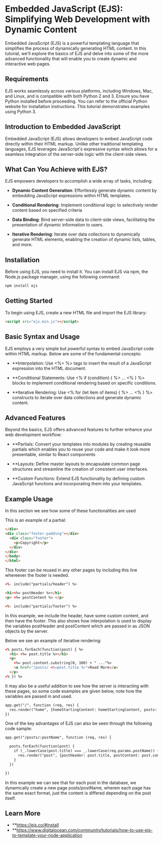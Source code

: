 # Embedded JavaScript (EJS): Simplifying Web Development with Dynamic Content

Embedded JavaScript (EJS) is a powerful templating language that simplifies the process of dynamically generating HTML content. In this tutorial, we'll explore the basics of EJS and delve into some of the more advanced functionality that will enable you to create dynamic and interactive web pages.

## Requirements

EJS works seamlessly across various platforms, including Windows, Mac, and Linux, and is compatible with both Python 2 and 3. Ensure you have Python installed before proceeding. You can refer to the official Python website for installation instructions. This tutorial demonstrates examples using Python 3.

## Introduction to Embedded JavaScript

Embedded JavaScript (EJS) allows developers to embed JavaScript code directly within their HTML markup. Unlike other traditional templating languages, EJS leverages JavaScript's expressive syntax which allows for a seamless integration of the server-side logic with the client-side views.

## What Can You Achieve with EJS?

EJS empowers developers to accomplish a wide array of tasks, including:

- **Dynamic Content Generation**: Effortlessly generate dynamic content by embedding JavaScript expressions within HTML templates.
  
- **Conditional Rendering**: Implement conditional logic to selectively render content based on specified criteria

- **Data Binding**: Bind server-side data to client-side views, facilitating the presentation of dynamic information to users.

- **Iterative Rendering**: Iterate over data collections to dynamically generate HTML elements, enabling the creation of dynamic lists, tables, and more.

## Installation

Before using EJS, you need to install it. You can install EJS via npm, the Node.js package manager, using the following command:

```bash
npm install ejs
```

## Getting Started

To begin using EJS, create a new HTML file and import the EJS library:
```html
<script src="ejs.min.js"></script>
```

## Basic Syntax and Usage
EJS employs a very simple but powerful syntax to embed JavaScript code within HTML markup. Below are some of the fundamental concepts:

- **Interpolation: Use <%= %> tags to insert the result of a JavaScript expression into the HTML document.

- **Conditional Statements: Use <% if (condition) { %> ... <% } %> blocks to implement conditional rendering based on specific conditions.

- **Iterative Rendering: Use <% for (let item of items) { %> ... <% } %> constructs to iterate over data collections and generate dynamic content.

## Advanced Features
Beyond the basics, EJS offers advanced features to further enhance your web development workflow:

- **Partials: Convert your templates into modules by creating reusable partials which enables you to reuse your code and make it look more presentable, similar to React components

- **Layouts: Define master layouts to encapsulate common page structures and streamline the creation of consistent user interfaces.

- **Custom Functions: Extend EJS functionality by defining custom JavaScript functions and incorporating them into your templates.

## Example Usage
In this section we see how some of these functionalities are used

This is an example of a partial:
```html
</div>
<div class="footer-padding"></div>
  <div class="footer">
    <p>Copyright</p>
  </div>
</div>
</body>
</html>
```

This footer can be reused in any other pages by including this line whereever the footer is needed. 

```html
<%- include("partials/header") %>

<h1><%= postHeader %></h1>
<p> <%= postContent %> </p>

<%- include("partials/footer") %>
```

In this example, we include the header, have some custom content, and then have the footer. This also shows how interpolation is used to display the variables postHeader and postContent which are passed in as JSON objects by the server. 

Below we see an example of iterative rendering:
```html
<% posts.forEach(function(post) { %>
  <h1> <%= post.title %></h1>
  <p>
    <%= post.content.substring(0, 100) + " ..."%>
    <a href="/posts/ <%=post.title %>">Read More</a>
  </p>
<% }) %>
```

It may also be a useful addition to see how the server is interacting with these pages, so some code examples are given below, note how the variables are passed in and used.

```html
app.get("/", function (req, res) {
  res.render("home", {homeStartingContent: homeStartingContent, posts: posts})
})
```

One of the key advantages of EJS can also be seen through the following code sample:
```html
app.get("/posts/:postName", function (req, res) {

  posts.forEach(function(post) {
    if (_.lowerCase(post.title) === _.lowerCase(req.params.postName)) {
      res.render("post", {postHeader: post.title, postContent: post.content})
    }
  })

})
```

In this example we can see that for each post in the database, we dynamically create a new page posts/postName, wherein each page has the same exact format, just the content is differed depending on the post itself. 


## Learn More

- **https://ejs.co/#install
- **https://www.digitalocean.com/community/tutorials/how-to-use-ejs-to-template-your-node-application

